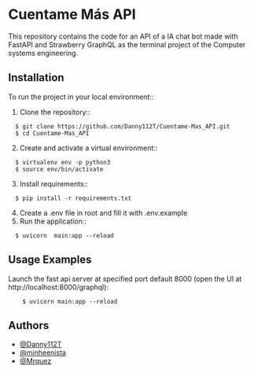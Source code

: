 
# Cuentame Más API

This repository contains the code for an API of a IA chat bot made with FastAPI and Strawberry GraphQL as the terminal project of the Computer systems engineering. 


## Installation

To run the project in your local environment::

  1. Clone the repository::
```
  $ git clone https://github.com/Danny112T/Cuentame-Mas_API.git
  $ cd Cuentame-Mas_API
```
  2. Create and activate a virtual environment::
```
  $ virtualenv env -p python3
  $ source env/bin/activate
```
  3. Install requirements::
```
  $ pip install -r requirements.txt
```
  4. Create a .env file in root and fill it with .env.example
  5. Run the application::
```
  $ uvicorn  main:app --reload
```


## Usage Examples

Launch the fast api server at specified port default 8000 (open the UI at http://localhost:8000/graphql):

```
    $ uvicorn main:app --reload
```


## Authors

- [@Danny112T](https://www.github.com/Danny112T)
- [@minheenista](https://github.com/minheenista)
- [@Mrquez](https://github.com/Mrquez)